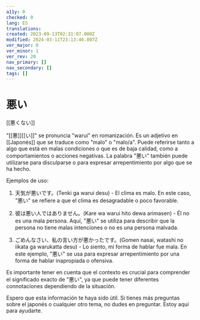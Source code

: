```yaml
---
a11y: 0
checked: 0
lang: ES
translations: 
created: 2023-09-13T02:31:07.000Z
modified: 2024-03-11T23:13:46.807Z
ver_major: 0
ver_minor: 1
ver_rev: 20
nav_primary: []
nav_secondary: []
tags: []
---
```

# 悪い
[[悪くない]]

"[[悪]][[い]]" se pronuncia "warui" en romanización. Es un adjetivo en [[Japonés]] que se traduce como "malo" o "malo/a". Puede referirse tanto a algo que está en malas condiciones o que es de baja calidad, como a comportamientos o acciones negativas. La palabra "悪い" también puede utilizarse para disculparse o para expresar arrepentimiento por algo que se ha hecho.

Ejemplos de uso:

1. 天気が悪いです。(Tenki ga warui desu) - El clima es malo. En este caso, "悪い" se refiere a que el clima es desagradable o poco favorable.
    
2. 彼は悪い人ではありません。(Kare wa warui hito dewa arimasen) - Él no es una mala persona. Aquí, "悪い" se utiliza para describir que la persona no tiene malas intenciones o no es una persona malvada.
    
3. ごめんなさい、私の言い方が悪かったです。(Gomen nasai, watashi no iikata ga warukatta desu) - Lo siento, mi forma de hablar fue mala. En este ejemplo, "悪い" se usa para expresar arrepentimiento por una forma de hablar inapropiada o ofensiva.
    

Es importante tener en cuenta que el contexto es crucial para comprender el significado exacto de "悪い", ya que puede tener diferentes connotaciones dependiendo de la situación.

Espero que esta información te haya sido útil. Si tienes más preguntas sobre el japonés o cualquier otro tema, no dudes en preguntar. Estoy aquí para ayudarte.